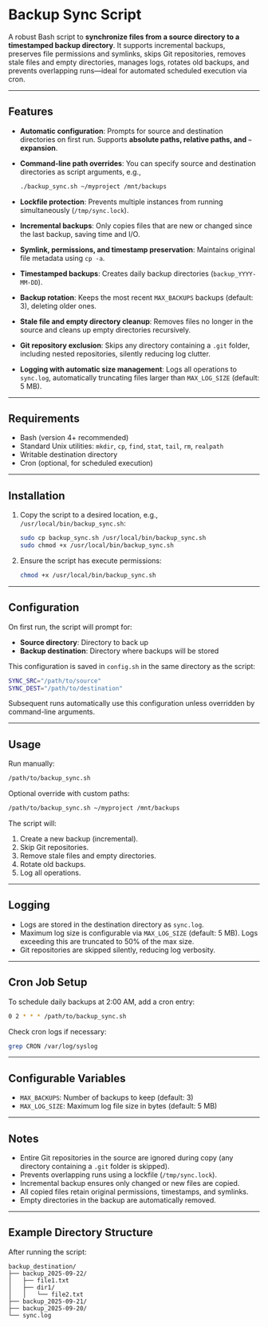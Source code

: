 # Backup Sync Script

A robust Bash script to **synchronize files from a source directory to a timestamped backup directory**. It supports incremental backups, preserves file permissions and symlinks, skips Git repositories, removes stale files and empty directories, manages logs, rotates old backups, and prevents overlapping runs—ideal for automated scheduled execution via cron.

---

## Features

* **Automatic configuration**: Prompts for source and destination directories on first run. Supports **absolute paths, relative paths, and `~` expansion**.
* **Command-line path overrides**: You can specify source and destination directories as script arguments, e.g.,

  ```bash
  ./backup_sync.sh ~/myproject /mnt/backups
  ```
* **Lockfile protection**: Prevents multiple instances from running simultaneously (`/tmp/sync.lock`).
* **Incremental backups**: Only copies files that are new or changed since the last backup, saving time and I/O.
* **Symlink, permissions, and timestamp preservation**: Maintains original file metadata using `cp -a`.
* **Timestamped backups**: Creates daily backup directories (`backup_YYYY-MM-DD`).
* **Backup rotation**: Keeps the most recent `MAX_BACKUPS` backups (default: 3), deleting older ones.
* **Stale file and empty directory cleanup**: Removes files no longer in the source and cleans up empty directories recursively.
* **Git repository exclusion**: Skips any directory containing a `.git` folder, including nested repositories, silently reducing log clutter.
* **Logging with automatic size management**: Logs all operations to `sync.log`, automatically truncating files larger than `MAX_LOG_SIZE` (default: 5 MB).

---

## Requirements

* Bash (version 4+ recommended)
* Standard Unix utilities: `mkdir`, `cp`, `find`, `stat`, `tail`, `rm`, `realpath`
* Writable destination directory
* Cron (optional, for scheduled execution)

---

## Installation

1. Copy the script to a desired location, e.g., `/usr/local/bin/backup_sync.sh`:

   ```bash
   sudo cp backup_sync.sh /usr/local/bin/backup_sync.sh
   sudo chmod +x /usr/local/bin/backup_sync.sh
   ```

2. Ensure the script has execute permissions:

   ```bash
   chmod +x /usr/local/bin/backup_sync.sh
   ```

---

## Configuration

On first run, the script will prompt for:

* **Source directory**: Directory to back up
* **Backup destination**: Directory where backups will be stored

This configuration is saved in `config.sh` in the same directory as the script:

```bash
SYNC_SRC="/path/to/source"
SYNC_DEST="/path/to/destination"
```

Subsequent runs automatically use this configuration unless overridden by command-line arguments.

---

## Usage

Run manually:

```bash
/path/to/backup_sync.sh
```

Optional override with custom paths:

```bash
/path/to/backup_sync.sh ~/myproject /mnt/backups
```

The script will:

1. Create a new backup (incremental).
2. Skip Git repositories.
3. Remove stale files and empty directories.
4. Rotate old backups.
5. Log all operations.

---

## Logging

* Logs are stored in the destination directory as `sync.log`.
* Maximum log size is configurable via `MAX_LOG_SIZE` (default: 5 MB). Logs exceeding this are truncated to 50% of the max size.
* Git repositories are skipped silently, reducing log verbosity.

---

## Cron Job Setup

To schedule daily backups at 2:00 AM, add a cron entry:

```bash
0 2 * * * /path/to/backup_sync.sh
```

Check cron logs if necessary:

```bash
grep CRON /var/log/syslog
```

---

## Configurable Variables

* `MAX_BACKUPS`: Number of backups to keep (default: 3)
* `MAX_LOG_SIZE`: Maximum log file size in bytes (default: 5 MB)

---

## Notes

* Entire Git repositories in the source are ignored during copy (any directory containing a `.git` folder is skipped).
* Prevents overlapping runs using a lockfile (`/tmp/sync.lock`).
* Incremental backup ensures only changed or new files are copied.
* All copied files retain original permissions, timestamps, and symlinks.
* Empty directories in the backup are automatically removed.

---

## Example Directory Structure

After running the script:

```
backup_destination/
├── backup_2025-09-22/
│   ├── file1.txt
│   ├── dir1/
│   │   └── file2.txt
├── backup_2025-09-21/
├── backup_2025-09-20/
└── sync.log
```
